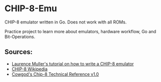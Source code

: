 # CHIP-8-Emu

CHIP-8 emulator written in Go. Does not work with all ROMs.

Practice project to learn more about emulators, hardware workflow, Go and Bit-Operations.

## Sources:

* [Laurence Muller's tutorial on how to write a CHIP-8 emulator](http://www.multigesture.net/articles/how-to-write-an-emulator-chip-8-interpreter/)
* [CHIP-8 Wikipedia](https://en.wikipedia.org/wiki/CHIP-8)
* [Cowgod's Chip-8 Technical Reference v1.0](http://devernay.free.fr/hacks/chip8/C8TECH10.HTM)

